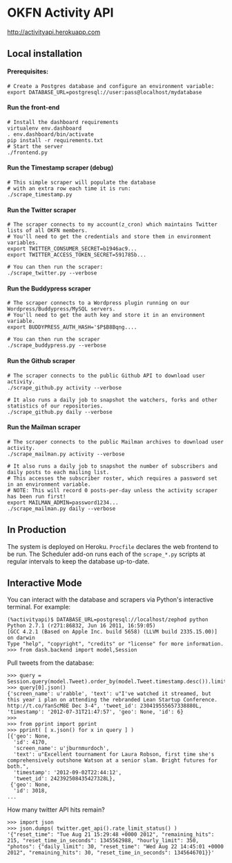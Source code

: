 # OKFN Activity API

http://activityapi.herokuapp.com

## Local installation

#### Prerequisites:
 
    # Create a Postgres database and configure an environment variable:
    export DATABASE_URL=postgresql://user:pass@localhost/mydatabase 

#### Run the front-end

    # Install the dashboard requirements
    virtualenv env.dashboard
    . env.dashboard/bin/activate
    pip install -r requirements.txt
    # Start the server
    ./frontend.py

#### Run the Timestamp scraper (debug)

    # This simple scraper will populate the database 
    # with an extra row each time it is run:
    ./scrape_timestamp.py

#### Run the Twitter scraper

    # The scraper connects to my account(z_cron) which maintains Twitter lists of all OKFN members.
    # You'll need to get the credentials and store them in environment variables.
    export TWITTER_CONSUMER_SECRET=b1946ac9...
    export TWITTER_ACCESS_TOKEN_SECRET=591785b...
    
    # You can then run the scraper:
    ./scrape_twitter.py --verbose

#### Run the Buddypress scraper

    # The scraper connects to a Wordpress plugin running on our Wordpress/Buddypress/MySQL servers.
    # You'll need to get the auth key and store it in an environment variable.
    export BUDDYPRESS_AUTH_HASH='$P$B8Bqng....

    # You can then run the scraper
    ./scrape_buddypress.py --verbose

#### Run the Github scraper

    # The scraper connects to the public Github API to download user activity.
    ./scrape_github.py activity --verbose

    # It also runs a daily job to snapshot the watchers, forks and other statistics of our repositories.
    ./scrape_github.py daily --verbose

#### Run the Mailman scraper
    
    # The scraper connects to the public Mailman archives to download user activity.
    ./scrape_mailman.py activity --verbose

    # It also runs a daily job to snapshot the number of subscribers and daily posts to each mailing list.
    # This accesses the subscriber roster, which requires a password set in an environment variable.
    # NOTE: This will record 0 posts-per-day unless the activity scraper has been run first!
    export MAILMAN_ADMIN=password1234...
    ./scrape_mailman.py daily --verbose


## In Production
The system is deployed on Heroku. `Procfile` declares the web frontend to be run. The Scheduler add-on runs each of the `scrape_*.py` scripts at regular intervals to keep the database up-to-date.

## Interactive Mode

You can interact with the database and scrapers via Python's interactive terminal. For example:

    (%activityapi)$ DATABASE_URL=postgresql://localhost/zephod python
    Python 2.7.1 (r271:86832, Jun 16 2011, 16:59:05) 
    [GCC 4.2.1 (Based on Apple Inc. build 5658) (LLVM build 2335.15.00)] on darwin
    Type "help", "copyright", "credits" or "license" for more information.
    >>> from dash.backend import model,Session

Pull tweets from the database:

    >>> query = Session.query(model.Tweet).order_by(model.Tweet.timestamp.desc()).limit(5)
    >>> query[0].json()
    {'screen_name': u'rabble', 'text': u"I've watched it streamed, but this year i plan on attending the rebranded Lean Startup Conference. http://t.co/YanScM8E Dec 3-4", 'tweet_id': 230419555657338880L, 'timestamp': '2012-07-31T21:47:57', 'geo': None, 'id': 6}
    >>> 
    >>> from pprint import pprint
    >>> pprint( [ x.json() for x in query ] )
    [{'geo': None,
      'id': 4170,
      'screen_name': u'jburnmurdoch',
      'text': u"Excellent tournament for Laura Robson, first time she's comprehensively outshone Watson at a senior slam. Bright futures for both.",
      'timestamp': '2012-09-02T22:44:12',
      'tweet_id': 242392508435427328L},
     {'geo': None,
      'id': 3018,
    ...

How many twitter API hits remain?

    >>> import json
    >>> json.dumps( twitter.get_api().rate_limit_status() )
    '{"reset_time": "Tue Aug 21 15:29:48 +0000 2012", "remaining_hits": 215, "reset_time_in_seconds": 1345562988, "hourly_limit": 350, "photos": {"daily_limit": 30, "reset_time": "Wed Aug 22 14:45:01 +0000 2012", "remaining_hits": 30, "reset_time_in_seconds": 1345646701}}'
